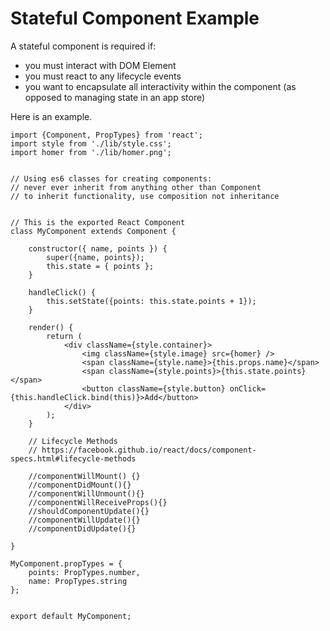 # Stateful Component Example

A stateful component is required if:

*   you must interact with DOM Element
*   you must react to any lifecycle events
*   you want to encapsulate all interactivity within the component (as opposed to
    managing state in an app store)

Here is an example.


```
import {Component, PropTypes} from 'react';
import style from './lib/style.css';
import homer from './lib/homer.png';


// Using es6 classes for creating components:
// never ever inherit from anything other than Component
// to inherit functionality, use composition not inheritance


// This is the exported React Component
class MyComponent extends Component {

    constructor({ name, points }) {
        super({name, points});
        this.state = { points };
    }

    handleClick() {
        this.setState({points: this.state.points + 1});
    }

    render() {
        return (
            <div className={style.container}>
                <img className={style.image} src={homer} />
                <span className={style.name}>{this.props.name}</span>
                <span className={style.points}>{this.state.points}</span>
                <button className={style.button} onClick={this.handleClick.bind(this)}>Add</button>
            </div>
        );
    }

    // Lifecycle Methods
    // https://facebook.github.io/react/docs/component-specs.html#lifecycle-methods

    //componentWillMount() {}
    //componentDidMount(){}
    //componentWillUnmount(){}
    //componentWillReceiveProps(){}
    //shouldComponentUpdate(){}
    //componentWillUpdate(){}
    //componentDidUpdate(){}

}

MyComponent.propTypes = {
    points: PropTypes.number,
    name: PropTypes.string
};


export default MyComponent;
```
